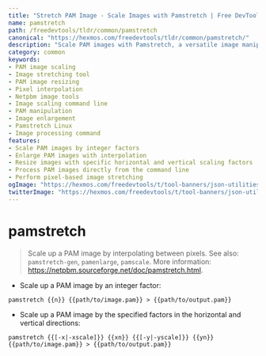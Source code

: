 ```yaml
---
title: "Stretch PAM Image - Scale Images with Pamstretch | Free DevTools"
name: pamstretch
path: /freedevtools/tldr/common/pamstretch
canonical: "https://hexmos.com/freedevtools/tldr/common/pamstretch/"
description: "Scale PAM images with Pamstretch, a versatile image manipulation tool. Resize and enlarge images using pixel interpolation. Free online tool, no registration required."
category: common
keywords:
- PAM image scaling
- Image stretching tool
- PAM image resizing
- Pixel interpolation
- Netpbm image tools
- Image scaling command line
- PAM manipulation
- Image enlargement
- Pamstretch Linux
- Image processing command
features:
- Scale PAM images by integer factors
- Enlarge PAM images with interpolation
- Resize images with specific horizontal and vertical scaling factors
- Process PAM images directly from the command line
- Perform pixel-based image stretching
ogImage: "https://hexmos.com/freedevtools/t/tool-banners/json-utilities-banner.png"
twitterImage: "https://hexmos.com/freedevtools/t/tool-banners/json-utilities-banner.png"
---
```


# pamstretch

> Scale up a PAM image by interpolating between pixels.
> See also: `pamstretch-gen`, `pamenlarge`, `pamscale`.
> More information: <https://netpbm.sourceforge.net/doc/pamstretch.html>.

- Scale up a PAM image by an integer factor:

`pamstretch {{n}} {{path/to/image.pam}} > {{path/to/output.pam}}`

- Scale up a PAM image by the specified factors in the horizontal and vertical directions:

`pamstretch {{[-x|-xscale]}} {{xn}} {{[-y|-yscale]}} {{yn}} {{path/to/image.pam}} > {{path/to/output.pam}}`
